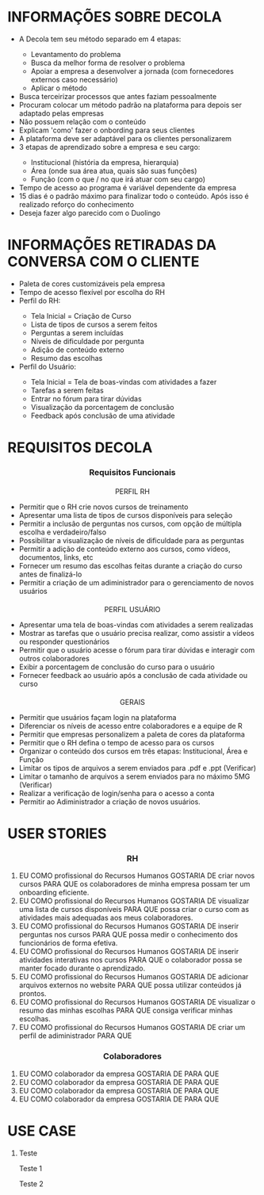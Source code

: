  <h1>INFORMAÇÕES SOBRE DECOLA</h1>
 <ul>
	 <li>A Decola tem seu método separado em 4 etapas:</li>
	 <ul>
		 <li>Levantamento do problema</li>
		 <li>Busca da melhor forma de resolver o problema</li>
		 <li>Apoiar a empresa a desenvolver a jornada (com fornecedores externos caso necessário)</li>
		 <li>Aplicar o método</li>
	 </ul>
	 <li>Busca terceirizar processos que antes faziam pessoalmente</li>
	 <li>Procuram colocar um método padrão na plataforma para depois ser adaptado pelas empresas</li>
	 <li>Não possuem relação com o conteúdo</li>
	 <li>Explicam 'como' fazer o onbording para seus clientes</li>
	 <li>A plataforma deve ser adaptável para os clientes personalizarem</li>
	 <li>3 etapas de aprendizado sobre a empresa e seu cargo:</li>
	 <ul>
		 <li>Institucional (história da empresa, hierarquia)</li>
		 <li>Área (onde sua área atua, quais são suas funções)</li>
		 <li>Função (com o que / no que irá atuar com seu cargo)</li>
	 </ul>
	 <li>Tempo de acesso ao programa é variável dependente da empresa</li>
	 <li>15 dias é o padrão máximo para finalizar todo o conteúdo. Após isso é realizado reforço do conhecimento</li>
	 <li>Deseja fazer algo parecido com o Duolingo</li>
 </ul>

<h1>INFORMAÇÕES RETIRADAS DA CONVERSA COM O CLIENTE</h1>
<ul>
	<li>Paleta de cores customizáveis pela empresa</li>
	<li>Tempo de acesso flexível por escolha do RH</li>
	<li>Perfil do RH:</li>
	<ul>
		<li>Tela Inicial = Criação de Curso</li>
		<li>Lista de tipos de cursos a serem feitos</li>
		<li>Perguntas a serem incluídas</li>
		<li>Níveis de dificuldade por pergunta</li>
		<li>Adição de conteúdo externo</li>
		<li>Resumo das escolhas</li>
	</ul>
	<li >Perfil do Usuário:</li>
	<ul>
		<li>Tela Inicial = Tela de boas-vindas com atividades a fazer</li>
		<li>Tarefas a serem feitas</li>
		<li>Entrar no fórum para tirar dúvidas</li>
		<li>Visualização da porcentagem de conclusão</li>
		<li>Feedback após conclusão de uma atividade</li>
	</ul>
 </ul>
 
<h1>REQUISITOS DECOLA</h1>
<h3 align=center>Requisitos Funcionais</h3>
<div style="margin-top: 20px">
<p align=center>PERFIL RH</p>
<ul>
	<li>Permitir que o RH crie novos cursos de treinamento</li>
	<li>Apresentar uma lista de tipos de cursos disponíveis para seleção</li>
	<li>Permitir a inclusão de perguntas nos cursos, com opção de múltipla escolha e verdadeiro/falso</li>
	<li>Possibilitar a visualização de níveis de dificuldade para as perguntas</li>
	<li>Permitir a adição de conteúdo externo aos cursos, como vídeos, documentos, links, etc</li>
	<li>Fornecer um resumo das escolhas feitas durante a criação do curso antes de finalizá-lo</li>
	<li>Permitir a criação de um adiministrador para o gerenciamento de novos usuários</li>
</ul>
</div>
<div style="margin-top: 20px">
<p align=center>PERFIL USUÁRIO</p>
<ul>
	<li>Apresentar uma tela de boas-vindas com atividades a serem realizadas</li>
	<li>Mostrar as tarefas que o usuário precisa realizar, como assistir a vídeos ou responder questionários</li>
	<li>Permitir que o usuário acesse o fórum para tirar dúvidas e interagir com outros colaboradores</li>
	<li>Exibir a porcentagem de conclusão do curso para o usuário</li>
	<li>Fornecer feedback ao usuário após a conclusão de cada atividade ou curso</li>
</ul>
</div>
<div style="margin-top: 20px">
<p align=center>GERAIS</p>
<ul>
	<li>Permitir que usuários façam login na plataforma</li>
	<li>Diferenciar os níveis de acesso entre colaboradores e a equipe de R</li>
	<li>Permitir que empresas personalizem a paleta de cores da plataforma</li>
	<li>Permitir que o RH defina o tempo de acesso para os cursos</li>
	<li>Organizar o conteúdo dos cursos em três etapas: Institucional, Área e Função</li>
	<li>Limitar os tipos de arquivos a serem enviados para .pdf e .ppt (Verificar)</li>
	<li>Limitar o tamanho de arquivos a serem enviados para no máximo 5MG (Verificar)</li>
	<li>Realizar a verificação de login/senha para o acesso a conta</li>
	<li>Permitir ao Adiministrador a criação de novos usuários.</li>
</ul>
</div>
<div style="margin-top: 20px">
<h1>USER STORIES</h1>
<h3 align=center>RH</h3>
<ol>
	<li>EU COMO profissional do Recursos Humanos GOSTARIA DE criar novos cursos PARA QUE os colaboradores de minha empresa possam ter um onboarding eficiente.</li>
	<li>EU COMO profissional do Recursos Humanos GOSTARIA DE visualizar uma lista de cursos disponíveis PARA QUE possa criar o curso com as atividades mais adequadas aos meus colaboradores.</li>
	<li>EU COMO profissional do Recursos Humanos GOSTARIA DE inserir perguntas nos cursos PARA QUE possa medir o conhecimento dos funcionários de forma efetiva.</li>
	<li>EU COMO profissional do Recursos Humanos GOSTARIA DE inserir atividades interativas nos cursos PARA QUE o colaborador possa se manter focado durante o aprendizado.</li>	
	<li>EU COMO profissional do Recursos Humanos GOSTARIA DE adicionar arquivos externos no website PARA QUE possa utilizar conteúdos já prontos.</li>
	<li>EU COMO profissional do Recursos Humanos GOSTARIA DE visualizar o resumo das minhas escolhas PARA QUE consiga verificar minhas escolhas.</li>
	<li>EU COMO profissional do Recursos Humanos GOSTARIA DE criar um perfil de adiministrador PARA QUE </li>
</ol>
<h3 align=center>Colaboradores</h3>
<ol>
	<li>EU COMO colaborador da empresa GOSTARIA DE  PARA QUE </li>
	<li>EU COMO colaborador da empresa GOSTARIA DE  PARA QUE </li>
	<li>EU COMO colaborador da empresa GOSTARIA DE  PARA QUE </li>
	<li>EU COMO colaborador da empresa GOSTARIA DE  PARA QUE </li>
</ol>
<div style="margin-top: 20px">
<h1>USE CASE</h1>
<ol>
	<li>Teste
		<p>Teste 1</p>
		<p>Teste 2</p>
	</li>
</ol>
</div>
